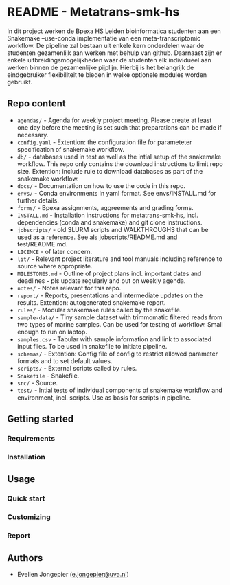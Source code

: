 # README - Metatrans-smk-hs

In dit project werken de Bpexa HS Leiden bioinformatica studenten aan een Snakemake –use-conda implementatie
van een meta-transcriptomic workflow. De pipeline zal bestaan uit enkele kern onderdelen waar de
studenten gezamenlijk aan werken met behulp van github. Daarnaast zijn er enkele uitbreidingsmogelijkheden 
waar de studenten elk individueel aan werken binnen de gezamenlijke pijplijn. Hierbij is het
belangrijk de eindgebruiker flexibiliteit te bieden in welke optionele modules worden gebruikt.

## Repo content

- `agendas/` - Agenda for weekly project meeting. Please create at least one day before the meeting is set such that preparations can be made if necessary.
- `config.yaml` - Extention: the configuration file for parameteter specification of snakemake workflow.
- `db/` - databases used in test as well as the intial setup of the snakemake workflow. This repo only contains the download instructions to limit repo size. Extention: include rule to download databases as part of the snakemake workflow.
- `docs/` - Documentation on how to use the code in this repo.
- `envs/` - Conda environments in yaml format. See envs/INSTALL.md for further details.
- `forms/` - Bpexa assignments, aggreements and grading forms.
- `INSTALL.md` - Installation instructions for metatrans-smk-hs, incl. dependencies (conda and snakemake) and git clone instructions.
- `jobscripts/` - old SLURM scripts and WALKTHROUGHS that can be used as a reference. See als jobscripts/README.md and test/README.md.
- `LICENCE` - of later concern.
- `lit/` - Relevant project literature and tool manuals including reference to source where appropriate.
- `MILESTONES.md` - Outline of project plans incl. important dates and deadlines - pls update regularly and put on weekly agenda.
- `notes/` - Notes relevant for this repo.
- `report/` - Reports, presentations and intermediate updates on the results. Extention: autogenerated snakemake report.
- `rules/` - Modular snakemake rules called by the snakefile.
- `sample-data/` - Tiny sample dataset with trimmomatic filtered reads from two types of marine samples. Can be used for testing of workflow. Small enough to run on laptop.
- `samples.csv` - Tabular with sample information and link to associated input files. To be used in snakefile to initiate pipeline.
- `schemas/` - Extention: Config file of config to restrict allowed parameter formats and to set default values.
- `scripts/` - External scripts called by rules.
- `Snakefile` - Snakefile.
- `src/` - Source.
- `test/` - Intial tests of individual components of snakemake workflow and environment, incl. scripts. Use as basis for scripts in pipeline.

## Getting started

### Requirements

### Installation

## Usage 

### Quick start

### Customizing

### Report

## Authors

* Evelien Jongepier (e.jongepier@uva.nl)

